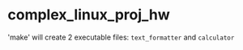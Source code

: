# complex_linux_proj_hw

'make' will create 2 executable files: ```text_formatter``` and ```calculator```